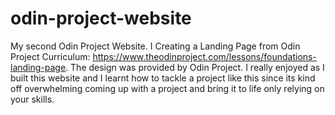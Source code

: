 # odin-project-website

My second Odin Project Website.
I Creating a Landing Page from Odin Project Curriculum: https://www.theodinproject.com/lessons/foundations-landing-page.
The design was provided by Odin Project. I really enjoyed as I built this website and I learnt how to tackle a project like this since its kind off overwhelming coming up with a project and bring it to life only relying on your skills.
